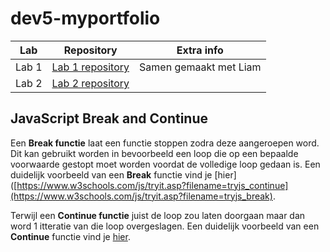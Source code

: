 # dev5-myportfolio

Lab | Repository | Extra info
----|------------|-------------
Lab 1| [Lab 1 repository](https://github.com/LiamP2000/DEV5-LAB1/tree/main)| Samen gemaakt met Liam
Lab 2| [Lab 2 repository](https://github.com/jarnejens/DEV5-LAB2)|

## JavaScript Break and Continue
Een **Break functie** laat een functie stoppen zodra deze aangeroepen word. 
Dit kan gebruikt worden in bevoorbeeld een loop die op een bepaalde voorwaarde gestopt moet worden voordat de volledige loop gedaan is.
Een duidelijk voorbeeld van een __Break__ functie vind je [hier]([https://www.w3schools.com/js/tryit.asp?filename=tryjs_continue](https://www.w3schools.com/js/tryit.asp?filename=tryjs_break).

Terwijl een **Continue functie** juist de loop zou laten doorgaan maar dan word 1 itteratie van die loop overgeslagen.
Een duidelijk voorbeeld van een __Continue__ functie vind je [hier](https://www.w3schools.com/js/tryit.asp?filename=tryjs_continue).
